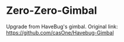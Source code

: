 # Zero-Zero-Gimbal
Upgrade from HaveBug's gimbal. Original link: https://github.com/casOne/Havebug-Gimbal
